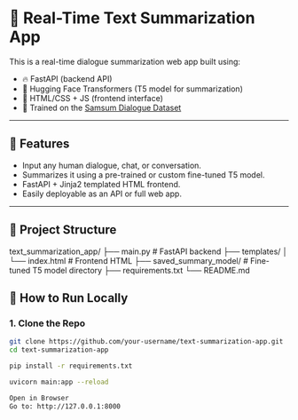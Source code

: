 # 📝 Real-Time Text Summarization App

This is a real-time dialogue summarization web app built using:

- 🔥 FastAPI (backend API)
- 🎯 Hugging Face Transformers (T5 model for summarization)
- 🎨 HTML/CSS + JS (frontend interface)
- 🚀 Trained on the [Samsum Dialogue Dataset](https://www.kaggle.com/datasets/cpllab/samsum-dataset)

---

## 🔧 Features

- Input any human dialogue, chat, or conversation.
- Summarizes it using a pre-trained or custom fine-tuned T5 model.
- FastAPI + Jinja2 templated HTML frontend.
- Easily deployable as an API or full web app.

---

## 📁 Project Structure

text_summarization_app/
├── main.py # FastAPI backend
├── templates/
│ └── index.html # Frontend HTML
├── saved_summary_model/ # Fine-tuned T5 model directory
├── requirements.txt
└── README.md

## 🧪 How to Run Locally

### 1. Clone the Repo
```bash
git clone https://github.com/your-username/text-summarization-app.git
cd text-summarization-app

pip install -r requirements.txt

uvicorn main:app --reload

Open in Browser
Go to: http://127.0.0.1:8000

